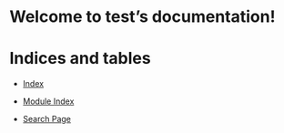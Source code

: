 <!-- test documentation master file, created by
sphinx-quickstart on Mon Feb 21 20:29:28 2022.
You can adapt this file completely to your liking, but it should at least
contain the root `toctree` directive. -->
# Welcome to test’s documentation!

# Indices and tables


* [Index](genindex.md)


* [Module Index](py-modindex.md)


* [Search Page](search.md)
